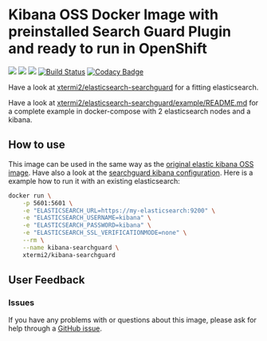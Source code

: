 # Kibana OSS Docker Image with preinstalled Search Guard Plugin and ready to run in OpenShift

[![](https://images.microbadger.com/badges/version/xtermi2/kibana-searchguard.svg)](https://microbadger.com/images/xtermi2/kibana-searchguard)
[![](https://images.microbadger.com/badges/image/xtermi2/kibana-searchguard.svg)](https://microbadger.com/images/xtermi2/kibana-searchguard)
[![](https://images.microbadger.com/badges/commit/xtermi2/kibana-searchguard.svg)](https://microbadger.com/images/xtermi2/kibana-searchguard)
[![Build Status](https://travis-ci.org/xtermi2/kibana-searchguard.svg?branch=master)](https://travis-ci.org/xtermi2/kibana-searchguard)
[![Codacy Badge](https://api.codacy.com/project/badge/Grade/28b12a0ce359462e9b86b2d3860097bd)](https://app.codacy.com/app/xtermi2/kibana-searchguard?utm_source=github.com&utm_medium=referral&utm_content=xtermi2/kibana-searchguard&utm_campaign=Badge_Grade_Dashboard)

Have a look at [xtermi2/elasticsearch-searchguard](https://github.com/xtermi2/elasticsearch-searchguard) for a fitting elasticsearch.

Have a look at [xtermi2/elasticsearch-searchguard/example/README.md](https://github.com/xtermi2/elasticsearch-searchguard/tree/master/example) for a complete example in docker-compose with 2 elasticsearch nodes and a kibana.

## How to use

This image can be used in the same way as the [original elastic kibana OSS image](https://www.elastic.co/guide/en/kibana/current/docker.html).
Have also a look at the [searchguard kibana configuration](https://docs.search-guard.com/latest/kibana-authentication-http-basic).
Here is a example how to run it with an existing elasticsearch:

```bash
docker run \
    -p 5601:5601 \
    -e "ELASTICSEARCH_URL=https://my-elasticsearch:9200" \
    -e "ELASTICSEARCH_USERNAME=kibana" \
    -e "ELASTICSEARCH_PASSWORD=kibana" \
    -e "ELASTICSEARCH_SSL_VERIFICATIONMODE=none" \
    --rm \
    --name kibana-searchguard \
    xtermi2/kibana-searchguard 
```

## User Feedback

### Issues

If you have any problems with or questions about this image, please ask for help through a [GitHub issue](https://github.com/xtermi2/kibana-searchguard/issues).
